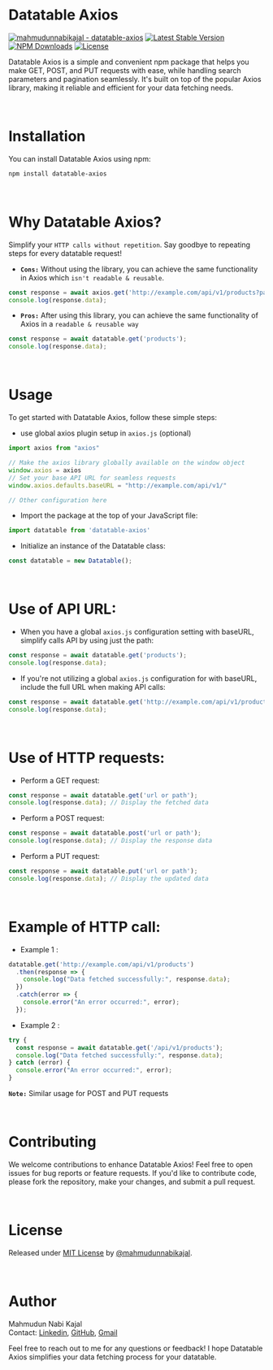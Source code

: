 # Datatable Axios
[![mahmudunnabikajal - datatable-axios](https://img.shields.io/static/v1?label=mahmudunnabikajal&message=datatable-axios&color=blue&logo=github)](https://github.com/mahmudunnabikajal/datatable-axios "Go to GitHub repo")
[![Latest Stable Version](https://img.shields.io/npm/v/datatable-axios.svg)](https://www.npmjs.com/package/datatable-axios)
[![NPM Downloads](https://img.shields.io/npm/dt/datatable-axios.svg)](https://www.npmjs.com/package/datatable-axios)
[![License](https://img.shields.io/badge/License-MIT-blue)](#license)
<!-- [![Documentation](https://img.shields.io/badge/Documentation-blue)](./docs/index.html "Go to project documentation") -->


Datatable Axios is a simple and convenient npm package that helps you make GET, POST, and PUT requests with ease, while handling search parameters and pagination seamlessly. It's built on top of the popular Axios library, making it reliable and efficient for your data fetching needs.

&nbsp;
# Installation
You can install Datatable Axios using npm:

```bash
npm install datatable-axios
```
&nbsp;
# Why Datatable Axios?
Simplify your `HTTP calls without repetition`. Say goodbye to repeating steps for every datatable request!

- **`Cons:`** Without using the library, you can achieve the same functionality in Axios which `isn't readable & reusable`.
```js
const response = await axios.get('http://example.com/api/v1/products?page=2&paginate=25&search=we');
console.log(response.data);
```
- **`Pros:`** After using this library, you can achieve the same functionality of Axios in a `readable & reusable way`
```js
const response = await datatable.get('products');
console.log(response.data);
```
&nbsp;
# Usage
To get started with Datatable Axios, follow these simple steps:

- use global axios plugin setup in `axios.js` (optional)
``` js
import axios from "axios"

// Make the axios library globally available on the window object
window.axios = axios
// Set your base API URL for seamless requests
window.axios.defaults.baseURL = "http://example.com/api/v1/"

// Other configuration here
```

- Import the package at the top of your JavaScript file:

```js
import datatable from 'datatable-axios'
```
- Initialize an instance of the Datatable class:

```js
const datatable = new Datatable();
```
&nbsp;
# Use of API URL:

- When you have a global `axios.js` configuration setting with baseURL, simplify calls API by using just the path:
```js
const response = await datatable.get('products');
console.log(response.data);
```
- If you're not utilizing a global `axios.js` configuration for with baseURL, include the full URL when making API calls:
```js
const response = await datatable.get('http://example.com/api/v1/products');
console.log(response.data);
```
&nbsp;
# Use of HTTP requests:

- Perform a GET request:
```js
const response = await datatable.get('url or path');
console.log(response.data); // Display the fetched data
```
- Perform a POST request:
```js
const response = await datatable.post('url or path');
console.log(response.data); // Display the response data
```
- Perform a PUT request:
```js
const response = await datatable.put('url or path');
console.log(response.data); // Display the updated data
```
&nbsp;
# Example of HTTP call:
- Example 1 : 
```js
datatable.get('http://example.com/api/v1/products')
  .then(response => {
    console.log("Data fetched successfully:", response.data);
  })
  .catch(error => {
    console.error("An error occurred:", error);
  });
```
- Example 2 : 
```js
try {
  const response = await datatable.get('/api/v1/products');
  console.log("Data fetched successfully:", response.data);
} catch (error) {
  console.error("An error occurred:", error);
}
```
**`Note:`** Similar usage for POST and PUT requests
<!-- # Advanced Usage
You can also pass search parameters, pagination, and search queries to your requests:

```js
// Append search parameters to the URL
const response = await datatable.get('https://api.example.com/data', {
  page: 1,
  paginate: 10,
  search: 'keyword',
});
console.log(response.data);
``` -->

&nbsp;
# Contributing
We welcome contributions to enhance Datatable Axios! Feel free to open issues for bug reports or feature requests. If you'd like to contribute code, please fork the repository, make your changes, and submit a pull request.

&nbsp;
# License
Released under [MIT License](LICENSE) by [@mahmudunnabikajal](https://github.com/mahmudunnabikajal).

&nbsp;
# Author
Mahmudun Nabi Kajal<br />
Contact:  [Linkedin](https://www.linkedin.com/in/mahmudun-nabi-kajal/), [GitHub](https://github.com/mahmudunnabikajal), [Gmail](mailto:mahmudunnabikajal)

Feel free to reach out to me for any questions or feedback! I hope Datatable Axios simplifies your data fetching process for your datatable.